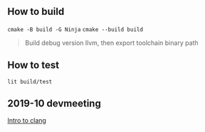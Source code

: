 ## How to build

`cmake -B build -G Ninja`
`cmake --build build`

> Build debug version llvm, then export toolchain binary path

## How to test

`lit build/test`

## 2019-10 devmeeting

[Intro to clang](https://llvm.org/devmtg/2019-10/slides/ClangTutorial-Stulova-vanHaastregt.pdf)
